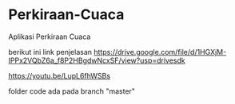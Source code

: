 # Perkiraan-Cuaca
Aplikasi Perkiraan Cuaca

berikut ini link penjelasan https://drive.google.com/file/d/1HGXjM-IPPx2VQbZ6a_f8P2HBgdwNcxSF/view?usp=drivesdk

https://youtu.be/LupL6fhWSBs

folder code ada pada branch "master"
